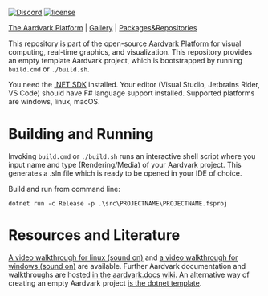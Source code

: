 [![Discord](https://badgen.net/discord/online-members/UyecnhM)](https://discord.gg/UyecnhM)
[![license](https://img.shields.io/github/license/aardvark-platform/template.svg)](https://github.com/aardvark-platform/template/blob/master/LICENSE)

[The Aardvark Platform](https://aardvarkians.com/) |
[Gallery](https://github.com/aardvark-platform/aardvark.docs/wiki/Gallery) | 
[Packages&Repositories](https://github.com/aardvark-platform/aardvark.docs/wiki/Packages-and-Repositories)

This repository is part of the open-source [Aardvark Platform](https://github.com/aardvark-platform) for visual computing, real-time graphics, and visualization. This repository provides an empty template Aardvark project, which is bootstrapped by running `build.cmd` or `./build.sh`. 

You need the [.NET SDK](https://dotnet.microsoft.com/en-us/download) installed. Your editor (Visual Studio, Jetbrains Rider, VS Code) should have F# language support installed. Supported platforms are windows, linux, macOS.

# Building and Running

Invoking `build.cmd` or `./build.sh` runs an interactive shell script where you input name and type (Rendering/Media) of your Aardvark project. This generates a .sln file which is ready to be opened in your IDE of choice.

Build and run from command line:

``dotnet run -c Release -p .\src\PROJECTNAME\PROJECTNAME.fsproj``

# Resources and Literature

[A video walkthrough for linux (sound on)](https://www.youtube.com/watch?v=61WFmpmEg-M) and [a video walkthrough for windows (sound on)](https://www.youtube.com/watch?v=uFtN9J52-nw) are available. Further Aardvark documentation and walkthroughs are hosted [in the aardvark.docs wiki](https://github.com/aardvark-platform/aardvark.docs/wiki). An alternative way of creating an empty Aardvark project [is the dotnet template](https://github.com/aardvark-platform/aardvark.templates/edit/master/README.md).

